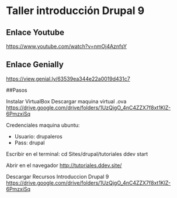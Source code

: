 # Taller introducción Drupal 9

## Enlace Youtube
https://www.youtube.com/watch?v=nmOj4AznfsY

## Enlace Genially
https://view.genial.ly/63539ea344e22a0019d431c7


##Pasos

Instalar VirtualBox
Descargar maquina virtual .ova https://drive.google.com/drive/folders/1UzQjgO_4nC4ZZX7f8xt1KlZ-6PmzxiSq

Credenciales maquina ubuntu:
- Usuario: drupaleros
- Pass: drupal

Escribir en el terminal:
cd Sites/drupal/tutoriales
ddev start

Abrir en el navegador http://tutoriales.ddev.site/

Descargar Recursos Introduccion Drupal 9 https://drive.google.com/drive/folders/1UzQjgO_4nC4ZZX7f8xt1KlZ-6PmzxiSq

